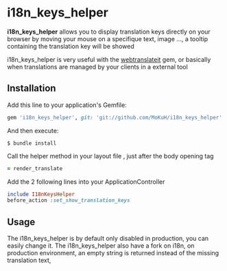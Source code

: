 # i18n_keys_helper

**i18n_keys_helper** allows you to display translation keys directly on your browser
by moving your mouse on a specifique text, image ..., a tooltip containing the translation key will be showed

i18n_keys_helper is very useful with the [webtranslateit](https://github.com/AtelierConvivialite/webtranslateit) gem, or basically when translations are managed by your clients in a external tool


## Installation

Add this line to your application's Gemfile:

```ruby
gem 'i18n_keys_helper', git: 'git://github.com/MoKuH/i18n_keys_helper'
```

And then execute:

    $ bundle install


Call the helper method in your layout file , just after the body opening tag

```ruby
= render_translate
```

Add the 2 following lines into your ApplicationController

```ruby
include I18nKeysHelper
before_action :set_show_translation_keys
```

## Usage

The i18n_keys_helper is by default only disabled in production, you can easily change it.
The i18n_keys_helper also have a fork on i18n, on production environment, an empty string is returned instead of the missing translation text,

